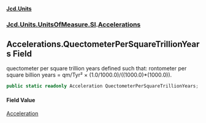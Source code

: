 #### [Jcd.Units](index 'index')
### [Jcd.Units.UnitsOfMeasure.SI](Jcd.Units.UnitsOfMeasure.SI 'Jcd.Units.UnitsOfMeasure.SI').[Accelerations](Accelerations 'Jcd.Units.UnitsOfMeasure.SI.Accelerations')

## Accelerations.QuectometerPerSquareTrillionYears Field

quectometer per square trillion years defined such that: rontometer per square billion years = qm/Tyr² ×
(1.0/1000.0)/((1000.0)*(1000.0)).

```csharp
public static readonly Acceleration QuectometerPerSquareTrillionYears;
```

#### Field Value
[Acceleration](Acceleration 'Jcd.Units.UnitTypes.Acceleration')